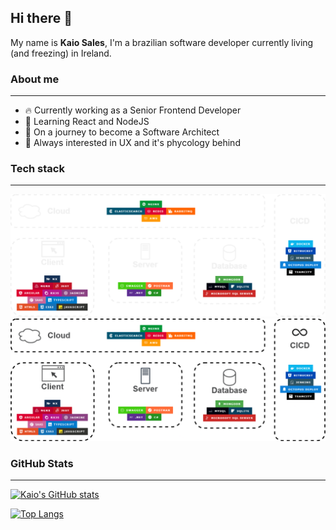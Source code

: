 ## Hi there 👋

My name is **Kaio Sales**, I'm a brazilian software developer currently living (and freezing) in Ireland.

### About me
---

- 🔥 Currently working as a Senior Frontend Developer
- 📖 Learning React and NodeJS
- 🌱 On a journey to become a Software Architect
- 🔭 Always interested in UX and it's phycology behind

### Tech stack
---

![Stack](assets/stack_dark.png#gh-dark-mode-only)
![Stack](assets/stack_light.png#gh-light-mode-only)


### GitHub Stats
---

[![Kaio's GitHub stats](https://github-readme-stats.vercel.app/api?username=kaiosales&theme=transparent)](https://github.com/kaiosales/github-readme-stats)

[![Top Langs](https://github-readme-stats.vercel.app/api/top-langs/?username=kaiosales&theme=transparent)](https://github.com/kaiosales/github-readme-stats)
